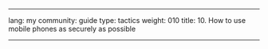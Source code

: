 

---

lang: my
community: guide
type: tactics
weight: 010
title: 10. How to use mobile phones as securely as possible

---

<stub>

